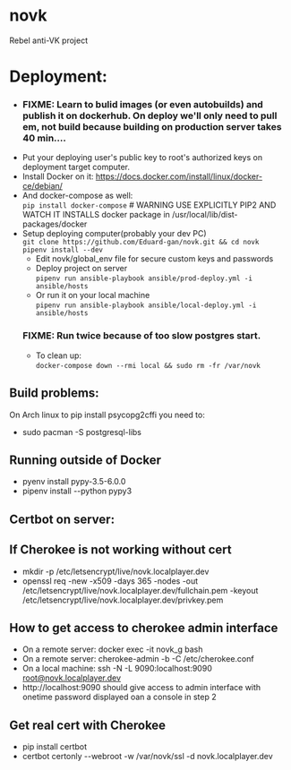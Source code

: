 # novk
Rebel anti-VK project

# Deployment:
 - ### FIXME: Learn to bulid images (or even autobuilds) and publish it on dockerhub. On deploy we'll only need to pull em, not build because building on production server takes 40 min....
 - Put your deploying user's public key to root's authorized keys on deployment target computer.
 - Install Docker on it: https://docs.docker.com/install/linux/docker-ce/debian/
 - And docker-compose as well:  
    `pip install docker-compose` # WARNING USE EXPLICITLY PIP2 AND WATCH IT INSTALLS docker package in /usr/local/lib/dist-packages/docker
 - Setup deploying computer(probably your dev PC)  
    `git clone https://github.com/Eduard-gan/novk.git && cd novk`  
    `pipenv install --dev`
     - Edit novk/global_env file for secure custom keys and passwords
     - Deploy project on server  
    `pipenv run ansible-playbook ansible/prod-deploy.yml -i ansible/hosts`
     - Or run it on your local machine  
    `pipenv run ansible-playbook ansible/local-deploy.yml -i ansible/hosts`
    ### FIXME: Run twice because of too slow postgres start. 
     - To clean up:  
    `docker-compose down --rmi local && sudo rm -fr /var/novk`


## Build problems:
On Arch linux to pip install psycopg2cffi you need to:
 - sudo pacman -S postgresql-libs

## Running outside of Docker
 - pyenv install pypy-3.5-6.0.0
 - pipenv install --python pypy3

## Certbot on server:

## If Cherokee is not working without cert
 - mkdir -p /etc/letsencrypt/live/novk.localplayer.dev
 - openssl req -new -x509 -days 365 -nodes -out /etc/letsencrypt/live/novk.localplayer.dev/fullchain.pem -keyout /etc/letsencrypt/live/novk.localplayer.dev/privkey.pem

## How to get access to cherokee admin interface
 - On a remote server: docker exec -it novk_g bash
 - On a remote server: cherokee-admin -b -C /etc/cherokee.conf
 - On a local machine: ssh -N -L 9090:localhost:9090 root@novk.localplayer.dev
 - http://localhost:9090 should give access to admin interface with onetime password displayed oan a console in step 2 
 
## Get real cert with Cherokee
 - pip install certbot
 - certbot certonly --webroot -w /var/novk/ssl -d novk.localplayer.dev
